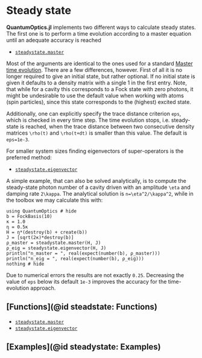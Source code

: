 # Steady state

**QuantumOptics.jl** implements two different ways to calculate steady states. The first one is to perform a time evolution according to a master equation until an adequate accuracy is reached

* [`steadystate.master`](@ref)

Most of the arguments are identical to the ones used for a standard [Master time evolution](@ref). There are a few differences, however. First of all it is no longer required to give an initial state, but rather optional. If no initial state is given it defaults to a density matrix with a single 1 in the first entry. Note, that while for a cavity this corresponds to a Fock state with zero photons, it might be undesirable to use the default value when working with atoms (spin particles), since this state corresponds to the (highest) excited state.

Additionally, one can explicitly specify the trace distance criterion `eps`, which is checked in every time step. The time evolution stops, i.e. steady-state is reached, when the trace distance between two consecutive density matrices ``\rho(t)`` and ``\rho(t+dt)`` is smaller than this value. The default is `eps=1e-3`.

For smaller system sizes finding eigenvectors of super-operators is the preferred method:

* [`steadystate.eigenvector`](@ref)

A simple example, that can also be solved analytically, is to compute the steady-state photon number of a cavity driven with an amplitude ``\eta`` and damping rate ``2\kappa``. The analytical solution is ``n=\eta^2/\kappa^2``, while in the toolbox we may calculate this with:

```@example steadystate
using QuantumOptics # hide
b = FockBasis(10)
κ = 1.0
η = 0.5κ
H = η*(destroy(b) + create(b))
J = [sqrt(2κ)*destroy(b)]
ρ_master = steadystate.master(H, J)
ρ_eig = steadystate.eigenvector(H, J)
println("n_master = ", real(expect(number(b), ρ_master)))
println("n_eig = ", real(expect(number(b), ρ_eig)))
nothing # hide
```

Due to numerical errors the results are not exactly ``0.25``. Decreasing the value of `eps` below its default `1e-3` improves the accuracy for the time-evolution approach.


## [Functions](@id steadstate: Functions)

* [`steadystate.master`](@ref)
* [`steadystate.eigenvector`](@ref)

## [Examples](@id steadystate: Examples)
